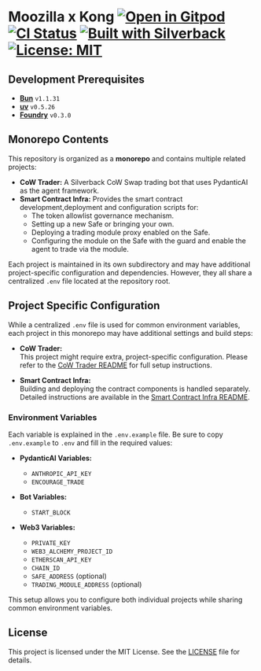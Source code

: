 # Moozilla x Kong [![Open in Gitpod][gitpod-badge]][gitpod] [![CI Status][ci-badge]][ci] [![Built with Silverback][silverback-badge]][silverback] [![License: MIT][license-badge]][license]

[gitpod]: https://gitpod.io/#https://github.com/lumoswiz/cow-agent
[gitpod-badge]: https://img.shields.io/badge/Gitpod-Open%20in%20Gitpod-FFB45B?logo=gitpod
[ci]: https://github.com/lumoswiz/cow-agent/actions
[ci-badge]: https://github.com/lumoswiz/cow-agent/actions/workflows/ci.yml/badge.svg
[silverback]: https://github.com/ApeWorX/silverback
[silverback-badge]: https://img.shields.io/badge/Built%20with-Silverback-blue?style=flat-square
[license]: https://opensource.org/licenses/MIT
[license-badge]: https://img.shields.io/badge/License-MIT-yellow.svg

## Development Prerequisites

- **[Bun](https://bun.sh)** `v1.1.31`
- **[uv](https://docs.astral.sh/uv/getting-started/)** `v0.5.26`
- **[Foundry](https://book.getfoundry.sh/)** `v0.3.0`

## Monorepo Contents

This repository is organized as a **monorepo** and contains multiple related projects:

- **CoW Trader:** A Silverback CoW Swap trading bot that uses PydanticAI as the agent framework.
- **Smart Contract Infra:** Provides the smart contract development,deployment and configuration scripts for:
  - The token allowlist governance mechanism.
  - Setting up a new Safe or bringing your own.
  - Deploying a trading module proxy enabled on the Safe.
  - Configuring the module on the Safe with the guard and enable the agent to trade via the module.

Each project is maintained in its own subdirectory and may have additional project-specific configuration and dependencies. However, they all share a centralized `.env` file located at the repository root.

## Project Specific Configuration

While a centralized `.env` file is used for common environment variables, each project in this monorepo may have additional settings and build steps:

- **CoW Trader:**  
  This project might require extra, project-specific configuration. Please refer to the [CoW Trader README](./path/to/cow-trader/README.md) for full setup instructions.

- **Smart Contract Infra:**  
  Building and deploying the contract components is handled separately. Detailed instructions are available in the [Smart Contract Infra README](./path/to/smart-contract-infra/README.md).

### Environment Variables

Each variable is explained in the `.env.example` file. Be sure to copy `.env.example` to `.env` and fill in the required values:

- **PydanticAI Variables:**

  - `ANTHROPIC_API_KEY`
  - `ENCOURAGE_TRADE`

- **Bot Variables:**

  - `START_BLOCK`

- **Web3 Variables:**
  - `PRIVATE_KEY`
  - `WEB3_ALCHEMY_PROJECT_ID`
  - `ETHERSCAN_API_KEY`
  - `CHAIN_ID`
  - `SAFE_ADDRESS` (optional)
  - `TRADING_MODULE_ADDRESS` (optional)

This setup allows you to configure both individual projects while sharing common environment variables.

## License

This project is licensed under the MIT License. See the [LICENSE](LICENSE) file for details.
